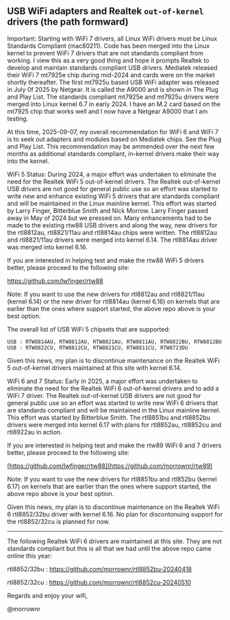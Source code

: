 ## USB WiFi adapters and Realtek `out-of-kernel` drivers (the path formward)

Important: Starting with WiFi 7 drivers, all Linux WiFi drivers must be Linux Standards Compliant (mac80211). Code has been merged into the Linux kernel to prevent WiFi 7 drivers that are not standards compliant from working. I view this as a very good thing and hope it prompts Realtek to develop and maintain standards compliant USB drivers. Mediatek released their WiFi 7 mt7925e chip during mid-2024 and cards were on the market shortly thereafter. The first mt7925u based USB WiFi adapter was released in July 0f 2025 by Netgear. It is called the A9000 and is shown in The Plug and Play List. The standards compliant mt7925e and mt7925u drivers were merged into Linux kernel 6.7 in early 2024. I have an M.2 card based on the mt7925 chip that works well and I now have a Netgear A9000 that I am testing.

At this time, 2025-09-07, my overall recommendation for WiFi 6 and WiFi 7 is to seek out adapters and modules based on Mediatek chips. See the Plug and Play  List. This recommendation may be ammended over the next few months as additional standards compliant, in-kernel drivers make their way into the kernel.

WiFi 5 Status: During 2024, a major effort was undertaken to eliminate the need for the Realtek WiFi 5 out-of-kernel drivers. The Realtek out-of-kernel USB drivers are not good for general public use so an effort was started to write new and enhance existing WiFi 5 drivers that are standards compliant and will be maintained in the Linux mainline kernel. This effort was started by Larry Finger, Bitterblue Smith and Nick Morrow. Larry Finger passed away in May of 2024 but we pressed on. Many enhancements had to be made to the existing rtw88 USB drivers and along the way, new drivers for the rtl8812au, rtl8821/11au and rtl8814au chips were written. The rtl8812au and rtl8821/11au drivers were merged into kernel 6.14. The rtl8814au driver was merged into kernel 6.16.

If you are interested in helping test and make the rtw88 WiFi 5 drivers better, please proceed to the following site:

https://github.com/lwfinger/rtw88

Note: If you want to use the new drivers for rtl8812au and rtl8821/11au (kernel 6.14) or the new driver for rtl8814au (kernel 6.16) on kernels that are earlier than the ones where support started, the above repo above is your best option.

The overall list of USB WiFi 5 chipsets that are supported:

```
USB : RTW8814AU, RTW8812AU, RTW8821AU, RTW8811AU, RTW8822BU, RTW8812BU
USB : RTW8822CU, RTW8812CU, RTW8821CU, RTW8811CU, RTW8723DU
```

Given this news, my plan is to discontinue maintenance on the Realtek WiFi 5 out-of-kernel drivers maintained at this site with kernel 6.14.

WiFi 6 and 7 Status: Early in 2025, a major effort was undertaken to eliminate the need for the Realtek WiFi 6 out-of-kernel drivers and to add a WiFi 7 driver. The Realtek out-of-kernel USB drivers are not good for general public use so an effort was started to write new WiFi 6 drivers that are standards compliant and will be maintained in the Linux mainline kernel. This effort was started by Bitterblue Smith. The rtl8851bu and rtl8852bu drivers were merged into kernel 6.17 with plans for rtl8852au, rtl8852cu and rtl8922au in action.

If you are interested in helping test and make the rtw89 WiFi 6 and 7 drivers better, please proceed to the following site:

[https://github.com/lwfinger/rtw88](https://github.com/morrownr/rtw89)

Note: If you want to use the new drivers for rtl8851bu and rtl852bu (kernel 6.17) on kernels that are earlier than the ones where support started, the above repo above is your best option.

Given this news, my plan is to discontinue maintenance on the Realtek WiFi 6 rtl8852/32bu driver with kernel 6.16. No plan for discontonuing support for the rtl8852/32cu is planned for now.

-----

The following Realtek WiFi 6 drivers are maintained at this site. They are not standards compliant but this is all that we had until the above repo came online this year:

rtl8852/32bu : https://github.com/morrownr/rtl8852bu-20240418

rtl8852/32cu : https://github.com/morrownr/rtl8852cu-20240510

Regards and enjoy your wifi,

@morrownr




